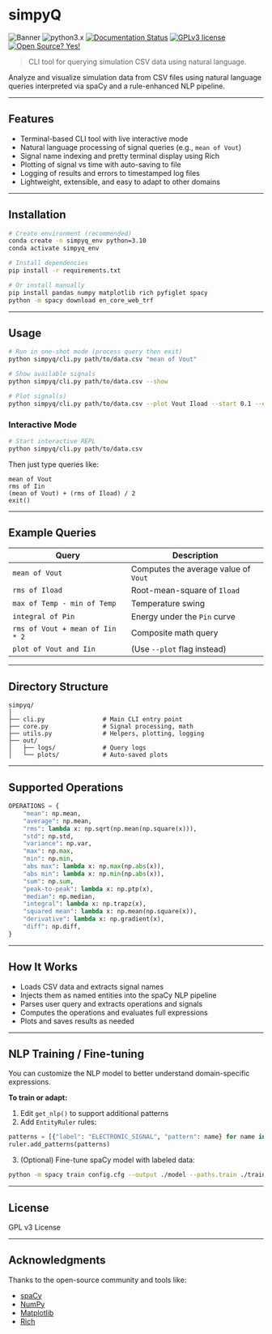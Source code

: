 
# simpyQ

![Banner](https://img.shields.io/badge/version-1.0-blue)
![python3.x](https://img.shields.io/badge/python-3.x-brightgreen.svg)
[![Documentation Status](https://readthedocs.org/projects/ansicolortags/badge/?version=latest)](http://ansicolortags.readthedocs.io/?badge=latest)
[![GPLv3 license](https://img.shields.io/badge/License-GPLv3-blue.svg)](http://perso.crans.org/besson/LICENSE.html)
[![Open Source? Yes!](https://badgen.net/badge/Open%20Source%20%3F/Yes%21/blue?icon=github)](https://github.com/Naereen/badges/)
> CLI tool for querying simulation CSV data using natural language.

Analyze and visualize simulation data from CSV files using natural language queries interpreted via spaCy and a rule-enhanced NLP pipeline.

---

##  Features

- Terminal-based CLI tool with live interactive mode  
- Natural language processing of signal queries (e.g., `mean of Vout`)  
- Signal name indexing and pretty terminal display using Rich  
- Plotting of signal vs time with auto-saving to file  
- Logging of results and errors to timestamped log files  
- Lightweight, extensible, and easy to adapt to other domains  

---

##  Installation

```bash
# Create environment (recommended)
conda create -n simpyq_env python=3.10
conda activate simpyq_env

# Install dependencies
pip install -r requirements.txt

# Or install manually
pip install pandas numpy matplotlib rich pyfiglet spacy
python -m spacy download en_core_web_trf
```

---

##  Usage

```bash
# Run in one-shot mode (process query then exit)
python simpyq/cli.py path/to/data.csv "mean of Vout"

# Show available signals
python simpyq/cli.py path/to/data.csv --show

# Plot signal(s)
python simpyq/cli.py path/to/data.csv --plot Vout Iload --start 0.1 --end 0.9
```

###  Interactive Mode

```bash
# Start interactive REPL
python simpyq/cli.py path/to/data.csv
```

Then just type queries like:

```
mean of Vout
rms of Iin
(mean of Vout) + (rms of Iload) / 2
exit()
```

---

##  Example Queries

| Query                           | Description                          |
| ------------------------------- | ------------------------------------ |
| `mean of Vout`                  | Computes the average value of `Vout` |
| `rms of Iload`                  | Root-mean-square of `Iload`          |
| `max of Temp - min of Temp`     | Temperature swing                    |
| `integral of Pin`               | Energy under the `Pin` curve         |
| `rms of Vout + mean of Iin * 2` | Composite math query                 |
| `plot of Vout and Iin`          | (Use `--plot` flag instead)          |

---

##  Directory Structure

```
simpyq/
│
├── cli.py                # Main CLI entry point
├── core.py               # Signal processing, math
├── utils.py              # Helpers, plotting, logging
├── out/
│   ├── logs/             # Query logs
│   └── plots/            # Auto-saved plots
```

---

##  Supported Operations

```python
OPERATIONS = {
    "mean": np.mean,
    "average": np.mean,
    "rms": lambda x: np.sqrt(np.mean(np.square(x))),
    "std": np.std,
    "variance": np.var,
    "max": np.max,
    "min": np.min,
    "abs max": lambda x: np.max(np.abs(x)),
    "abs min": lambda x: np.min(np.abs(x)),
    "sum": np.sum,
    "peak-to-peak": lambda x: np.ptp(x),
    "median": np.median,
    "integral": lambda x: np.trapz(x),
    "squared mean": lambda x: np.mean(np.square(x)),
    "derivative": lambda x: np.gradient(x),
    "diff": np.diff,
}
```

---

##  How It Works

- Loads CSV data and extracts signal names  
- Injects them as named entities into the spaCy NLP pipeline  
- Parses user query and extracts operations and signals  
- Computes the operations and evaluates full expressions  
- Plots and saves results as needed  

---

##  NLP Training / Fine-tuning

You can customize the NLP model to better understand domain-specific expressions.

**To train or adapt:**

1. Edit `get_nlp()` to support additional patterns  
2. Add `EntityRuler` rules:

```python
patterns = [{"label": "ELECTRONIC_SIGNAL", "pattern": name} for name in signal_names]
ruler.add_patterns(patterns)
```

3. (Optional) Fine-tune spaCy model with labeled data:

```bash
python -m spacy train config.cfg --output ./model --paths.train ./train.spacy --paths.dev ./dev.spacy
```

---

##  License

GPL v3 License

---

##  Acknowledgments

Thanks to the open-source community and tools like:

- [spaCy](https://spacy.io)  
- [NumPy](https://numpy.org)  
- [Matplotlib](https://matplotlib.org)  
- [Rich](https://github.com/Textualize/rich)  
```
````
